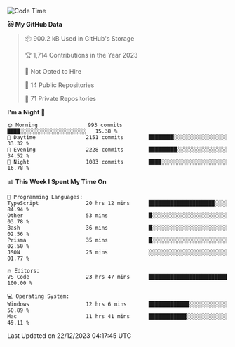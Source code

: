 <!--START_SECTION:waka-->
![Code Time](http://img.shields.io/badge/Code%20Time-5%2C049%20hrs%2032%20mins-blue)

**🐱 My GitHub Data** 

> 📦 900.2 kB Used in GitHub's Storage 
 > 
> 🏆 1,714 Contributions in the Year 2023
 > 
> 🚫 Not Opted to Hire
 > 
> 📜 14 Public Repositories 
 > 
> 🔑 71 Private Repositories 
 > 
**I'm a Night 🦉** 

```text
🌞 Morning                993 commits         ████░░░░░░░░░░░░░░░░░░░░░   15.38 % 
🌆 Daytime                2151 commits        ████████░░░░░░░░░░░░░░░░░   33.32 % 
🌃 Evening                2228 commits        █████████░░░░░░░░░░░░░░░░   34.52 % 
🌙 Night                  1083 commits        ████░░░░░░░░░░░░░░░░░░░░░   16.78 % 
```


📊 **This Week I Spent My Time On** 

```text
💬 Programming Languages: 
TypeScript               20 hrs 12 mins      █████████████████████░░░░   84.94 % 
Other                    53 mins             █░░░░░░░░░░░░░░░░░░░░░░░░   03.78 % 
Bash                     36 mins             █░░░░░░░░░░░░░░░░░░░░░░░░   02.56 % 
Prisma                   35 mins             █░░░░░░░░░░░░░░░░░░░░░░░░   02.50 % 
JSON                     25 mins             ░░░░░░░░░░░░░░░░░░░░░░░░░   01.77 % 

🔥 Editors: 
VS Code                  23 hrs 47 mins      █████████████████████████   100.00 % 

💻 Operating System: 
Windows                  12 hrs 6 mins       █████████████░░░░░░░░░░░░   50.89 % 
Mac                      11 hrs 41 mins      ████████████░░░░░░░░░░░░░   49.11 % 
```


 Last Updated on 22/12/2023 04:17:45 UTC
<!--END_SECTION:waka-->

